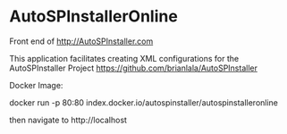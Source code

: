 # AutoSPInstallerOnline
Front end of http://AutoSPInstaller.com

This application facilitates creating XML configurations for the AutoSPInstaller Project https://github.com/brianlala/AutoSPInstaller

Docker Image:

docker run -p 80:80 index.docker.io/autospinstaller/autospinstalleronline

then navigate to http://localhost